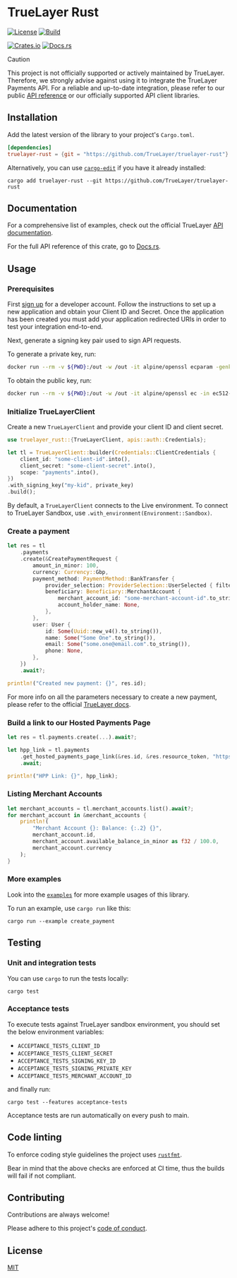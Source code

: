# TrueLayer Rust

[![License](https://img.shields.io/:license-mit-blue.svg)](https://truelayer.mit-license.org/)
[![Build](https://github.com/TrueLayer/truelayer-rust/actions/workflows/build.yml/badge.svg)](https://github.com/TrueLayer/truelayer-rust/actions/workflows/build.yml)

[![Crates.io](https://img.shields.io/crates/v/truelayer-rust)](https://crates.io/crates/truelayer-rust)
[![Docs.rs](https://img.shields.io/docsrs/truelayer-rust?label=docs.rs)](https://docs.rs/truelayer-rust/latest/truelayer-rust)

> [!CAUTION]
> This project is not officially supported or actively maintained by TrueLayer. 
> Therefore, we strongly advise against using it to integrate the TrueLayer Payments API. For a reliable and up-to-date integration, please refer to our public [API reference](https://docs.truelayer.com/reference/welcome-api-reference) or our officially supported API client libraries.

## Installation

Add the latest version of the library to your project's `Cargo.toml`.

```toml
[dependencies]
truelayer-rust = {git = "https://github.com/TrueLayer/truelayer-rust"}
```

Alternatively, you can use [`cargo-edit`](https://crates.io/crates/cargo-edit) if you have it already installed:

```shell
cargo add truelayer-rust --git https://github.com/TrueLayer/truelayer-rust
```

## Documentation

For a comprehensive list of examples, check out the official TrueLayer [API documentation](https://docs.truelayer.com).

For the full API reference of this crate, go to [Docs.rs](https://docs.rs/truelayer-rust/latest/truelayer-rust).

## Usage

### Prerequisites

First [sign up](https://console.truelayer.com/) for a developer account. Follow the instructions to set up a new application and obtain your Client ID and Secret. Once the application has been created you must add your application redirected URIs in order to test your integration end-to-end.

Next, generate a signing key pair used to sign API requests.

To generate a private key, run:

```sh
docker run --rm -v ${PWD}:/out -w /out -it alpine/openssl ecparam -genkey -name secp521r1 -noout -out ec512-private-key.pem
```

To obtain the public key, run:

```sh
docker run --rm -v ${PWD}:/out -w /out -it alpine/openssl ec -in ec512-private-key.pem -pubout -out ec512-public-key.pem
```

### Initialize TrueLayerClient

Create a new `TrueLayerClient` and provide your client ID and client secret.

```rust
use truelayer_rust::{TrueLayerClient, apis::auth::Credentials};

let tl = TrueLayerClient::builder(Credentials::ClientCredentials {
    client_id: "some-client-id".into(),
    client_secret: "some-client-secret".into(),
    scope: "payments".into(),
})
.with_signing_key("my-kid", private_key)
.build();
```

By default, a `TrueLayerClient` connects to the Live environment.
To connect to TrueLayer Sandbox, use `.with_environment(Environment::Sandbox)`.

### Create a payment

```rust
let res = tl
    .payments
    .create(&CreatePaymentRequest {
        amount_in_minor: 100,
        currency: Currency::Gbp,
        payment_method: PaymentMethod::BankTransfer {
            provider_selection: ProviderSelection::UserSelected { filter: None },
            beneficiary: Beneficiary::MerchantAccount {
                merchant_account_id: "some-merchant-account-id".to_string(),
                account_holder_name: None,
            },
        },
        user: User {
            id: Some(Uuid::new_v4().to_string()),
            name: Some("Some One".to_string()),
            email: Some("some.one@email.com".to_string()),
            phone: None,
        },
    })
    .await?;

println!("Created new payment: {}", res.id);
```

For more info on all the parameters necessary to create a new payment, please refer to the official
[TrueLayer docs](https://docs.truelayer.com/).

### Build a link to our Hosted Payments Page

```rust
let res = tl.payments.create(...).await?;

let hpp_link = tl.payments
    .get_hosted_payments_page_link(&res.id, &res.resource_token, "https://my.return.uri")
    .await;

println!("HPP Link: {}", hpp_link);
```

### Listing Merchant Accounts

```rust
let merchant_accounts = tl.merchant_accounts.list().await?;
for merchant_account in &merchant_accounts {
    println!(
        "Merchant Account {}: Balance: {:.2} {}",
        merchant_account.id,
        merchant_account.available_balance_in_minor as f32 / 100.0,
        merchant_account.currency
    );
}
```

### More examples

Look into the [`examples`](./examples) for more example usages of this library.

To run an example, use `cargo run` like this:

```shell
cargo run --example create_payment
```

## Testing

### Unit and integration tests

You can use `cargo` to run the tests locally:

```shell
cargo test
```

### Acceptance tests

To execute tests against TrueLayer sandbox environment, you should set the below environment variables:

- `ACCEPTANCE_TESTS_CLIENT_ID`
- `ACCEPTANCE_TESTS_CLIENT_SECRET`
- `ACCEPTANCE_TESTS_SIGNING_KEY_ID`
- `ACCEPTANCE_TESTS_SIGNING_PRIVATE_KEY`
- `ACCEPTANCE_TESTS_MERCHANT_ACCOUNT_ID`

and finally run:

```shell
cargo test --features acceptance-tests
```

Acceptance tests are run automatically on every push to main.

## Code linting

To enforce coding style guidelines the project uses [`rustfmt`](https://rust-lang.github.io/rustfmt/).

Bear in mind that the above checks are enforced at CI time, thus
the builds will fail if not compliant.

## Contributing

Contributions are always welcome!

Please adhere to this project's [code of conduct](CODE_OF_CONDUCT.md).

## License

[MIT](LICENSE)
